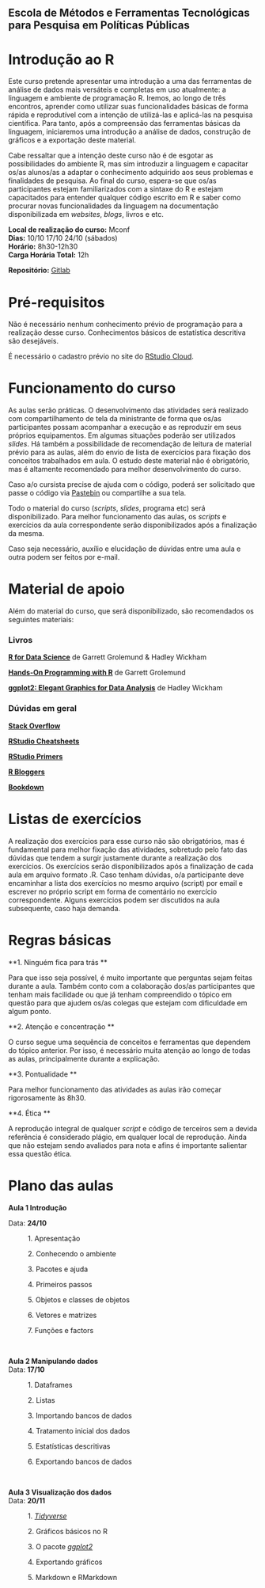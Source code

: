 <h2> Escola de Métodos e Ferramentas Tecnológicas para Pesquisa em Políticas Públicas </h2>
  
  Introdução ao R
==================
  
 Este curso pretende apresentar uma introdução a uma das ferramentas de análise de dados mais versáteis e completas em uso atualmente: a linguagem e ambiente de programação R. Iremos, ao longo de três encontros, aprender como utilizar suas funcionalidades básicas de forma rápida e reprodutível com a intenção de utilizá-las e aplicá-las na pesquisa científica. Para tanto, após a compreensão das ferramentas básicas da linguagem, iniciaremos uma introdução a análise de dados, construção de gráficos e a exportação deste material. 

Cabe ressaltar que a intenção deste curso não é de esgotar as possibilidades do ambiente R, mas sim introduzir a linguagem e capacitar os/as alunos/as a adaptar o conhecimento adquirido aos seus problemas e finalidades de pesquisa. Ao final do curso, espera-se que os/as participantes estejam familiarizados com a sintaxe do R e estejam capacitados para entender qualquer código escrito em R e saber como procurar novas funcionalidades da linguagem na documentação disponibilizada em _websites_, _blogs_, livros e etc. 

**Local de realização do curso:** Mconf <br>
**Dias:** 10/10 17/10 24/10 (sábados) <br>
**Horário:** 8h30-12h30 <br>
**Carga Horária Total:** 12h <br>
  
**Repositório:** [Gitlab](https://iaracpassos.gitlab.io/introR2020/) 

# Pré-requisitos
Não é necessário nenhum conhecimento prévio de programação para a realização desse curso. Conhecimentos básicos de estatística descritiva são desejáveis.

É necessário o cadastro prévio no site do [RStudio Cloud](https://rstudio.cloud/).  

# Funcionamento do curso

As aulas serão práticas. O desenvolvimento das atividades será realizado com compartilhamento de tela da ministrante de forma que os/as participantes possam acompanhar a execução e as reproduzir em seus próprios equipamentos. Em algumas situações poderão ser utilizados *slides*. Há também a possibilidade de recomendação de leitura de material prévio para as aulas, além do envio de lista de exercícios para fixação dos conceitos trabalhados em aula. O estudo deste material não é obrigatório, mas é altamente recomendado para melhor desenvolvimento do curso. 

Caso a/o cursista precise de ajuda com o código, poderá ser solicitado que passe o código via [Pastebin](https://pastebin.com/) ou compartilhe a sua tela. 

Todo o material do curso (*scripts*, *slides*, programa etc) será disponibilizado. Para melhor funcionamento das aulas, os *scripts* e exercícios da aula correspondente serão disponibilizados após a finalização da mesma. 

Caso seja necessário, auxílio e elucidação de dúvidas entre uma aula e outra podem ser feitos por e-mail. 

# Material de apoio

Além do material do curso, que será disponibilizado, são recomendados os seguintes materiais: 
  
### Livros
  
**[R for Data Science](https://r4ds.had.co.nz/)** de Garrett Grolemund & Hadley Wickham <br>
  
**[Hands-On Programming with R](https://rstudio-education.github.io/hopr/index.html)** de Garrett Grolemund <br>
  
**[ggplot2: Elegant Graphics for Data Analysis](https://ggplot2-book.org/index.html)** de Hadley Wickham <br>
  
  
### Dúvidas em geral
  
**[Stack Overflow](https://stackoverflow.com/questions/tagged/r)** <br>
  
**[RStudio Cheatsheets](https://rstudio.com/resources/cheatsheets/)** <br>
  
**[RStudio Primers](https://rstudio.cloud/learn/primers)** <br>
  
**[R Bloggers](https://www.r-bloggers.com/)** <br>
  
**[Bookdown](https://bookdown.org/)** <br>
  
  
# Listas de exercícios
  
A realização dos exercícios para esse curso não são obrigatórios, mas é fundamental para melhor fixação das atividades, sobretudo pelo fato das dúvidas que tendem a surgir justamente durante a realização dos exercícios. Os exercícios serão disponibilizados após a finalização de cada aula em arquivo formato .R. Caso tenham dúvidas, o/a participante deve encaminhar a lista dos exercícios no mesmo arquivo (script) por email e escrever no próprio script em forma de comentário no exercício correspondente. Alguns exercícios podem ser discutidos na aula subsequente, caso haja demanda. 


# Regras básicas

**1. Ninguém fica para trás ** <br>
  
  Para que isso seja possível, é muito importante que perguntas sejam feitas durante a aula. Também conto com a colaboração dos/as participantes que tenham mais facilidade ou que já tenham compreendido o tópico em questão para que ajudem os/as colegas que estejam com dificuldade em algum ponto. 

**2. Atenção e concentração ** <br>
  
  O curso segue uma sequência de conceitos e ferramentas que dependem do tópico anterior. Por isso, é necessário muita atenção ao longo de todas as aulas, principalmente durante a explicação. 

**3. Pontualidade ** <br>
  
  Para melhor funcionamento das atividades as aulas irão começar rigorosamente às 8h30. 

**4. Ética ** <br>
  
  A reprodução integral de qualquer *script* e código de terceiros sem a devida referência é considerado plágio, em qualquer local de reprodução. Ainda que não estejam sendo avaliados para nota e afins é importante salientar essa questão ética. 

# Plano das aulas

**Aula 1 Introdução** 
  
  Data: **24/10** <br>
  
  &nbsp; &nbsp; &nbsp; &nbsp;  &nbsp; 1. Apresentação <br>
  
  &nbsp; &nbsp; &nbsp; &nbsp;  &nbsp; 2. Conhecendo o ambiente <br>
  
  &nbsp; &nbsp; &nbsp; &nbsp;  &nbsp; 3. Pacotes e ajuda <br>
  
  &nbsp; &nbsp; &nbsp; &nbsp;  &nbsp; 4. Primeiros passos <br>
  
  &nbsp; &nbsp; &nbsp; &nbsp;  &nbsp; 5. Objetos e classes de objetos  <br>
  
  &nbsp; &nbsp; &nbsp; &nbsp;  &nbsp; 6. Vetores e matrizes<br>
  
  &nbsp; &nbsp; &nbsp; &nbsp;  &nbsp; 7. Funções e factors<br>
  
  
  &nbsp;

**Aula 2 Manipulando dados** <br>
  Data: **17/10** <br>
  
  &nbsp; &nbsp; &nbsp; &nbsp;  &nbsp; 1. Dataframes <br>
  
  &nbsp; &nbsp; &nbsp; &nbsp;  &nbsp; 2. Listas <br>
  
  &nbsp; &nbsp; &nbsp; &nbsp;  &nbsp; 3. Importando bancos de dados <br>
  
  &nbsp; &nbsp; &nbsp; &nbsp;  &nbsp; 4. Tratamento inicial dos dados <br>
  
  &nbsp; &nbsp; &nbsp; &nbsp;  &nbsp; 5. Estatísticas descritivas <br>
  
  &nbsp; &nbsp; &nbsp; &nbsp;  &nbsp; 6. Exportando bancos de dados <br>
  
  
  &nbsp;

**Aula 3 Visualização dos dados** <br>
  Data: **20/11** <br>
  
  &nbsp; &nbsp; &nbsp; &nbsp;  &nbsp; 1. _[Tidyverse](https://www.tidyverse.org/)_ <br>
  
  &nbsp; &nbsp; &nbsp; &nbsp;  &nbsp; 2. Gráficos básicos no R <br>
  
  &nbsp; &nbsp; &nbsp; &nbsp;  &nbsp; 3. O pacote _[ggplot2](https://ggplot2.tidyverse.org/)_ <br>
  
  &nbsp; &nbsp; &nbsp; &nbsp;  &nbsp; 4. Exportando gráficos  <br>
  
  &nbsp; &nbsp; &nbsp; &nbsp;  &nbsp; 5. Markdown e RMarkdown <br>
